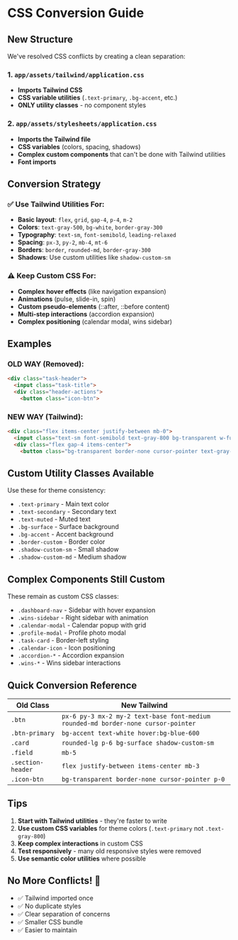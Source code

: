 # CSS Conversion Guide

## New Structure

We've resolved CSS conflicts by creating a clean separation:

### 1. `app/assets/tailwind/application.css`
- **Imports Tailwind CSS**
- **CSS variable utilities** (`.text-primary`, `.bg-accent`, etc.)
- **ONLY utility classes** - no component styles

### 2. `app/assets/stylesheets/application.css`  
- **Imports the Tailwind file**
- **CSS variables** (colors, spacing, shadows)
- **Complex custom components** that can't be done with Tailwind utilities
- **Font imports**

## Conversion Strategy

### ✅ Use Tailwind Utilities For:
- **Basic layout**: `flex`, `grid`, `gap-4`, `p-4`, `m-2`
- **Colors**: `text-gray-500`, `bg-white`, `border-gray-300`
- **Typography**: `text-sm`, `font-semibold`, `leading-relaxed`
- **Spacing**: `px-3`, `py-2`, `mb-4`, `mt-6`
- **Borders**: `border`, `rounded-md`, `border-gray-300`
- **Shadows**: Use custom utilities like `shadow-custom-sm`

### ⚠️ Keep Custom CSS For:
- **Complex hover effects** (like navigation expansion)
- **Animations** (pulse, slide-in, spin)
- **Custom pseudo-elements** (::after, ::before content)
- **Multi-step interactions** (accordion expansion)
- **Complex positioning** (calendar modal, wins sidebar)

## Examples

### OLD WAY (Removed):
```html
<div class="task-header">
  <input class="task-title">
  <div class="header-actions">
    <button class="icon-btn">
```

### NEW WAY (Tailwind):
```html
<div class="flex items-center justify-between mb-0">
  <input class="text-sm font-semibold text-gray-800 bg-transparent w-full p-0 outline-none">
  <div class="flex gap-4 items-center">
    <button class="bg-transparent border-none cursor-pointer text-gray-500 hover:text-gray-800">
```

## Custom Utility Classes Available

Use these for theme consistency:
- `.text-primary` - Main text color
- `.text-secondary` - Secondary text
- `.text-muted` - Muted text
- `.bg-surface` - Surface background
- `.bg-accent` - Accent background
- `.border-custom` - Border color
- `.shadow-custom-sm` - Small shadow
- `.shadow-custom-md` - Medium shadow

## Complex Components Still Custom

These remain as custom CSS classes:
- `.dashboard-nav` - Sidebar with hover expansion
- `.wins-sidebar` - Right sidebar with animation
- `.calendar-modal` - Calendar popup with grid
- `.profile-modal` - Profile photo modal
- `.task-card` - Border-left styling
- `.calendar-icon` - Icon positioning
- `.accordion-*` - Accordion expansion
- `.wins-*` - Wins sidebar interactions

## Quick Conversion Reference

| Old Class | New Tailwind |
|-----------|-------------|
| `.btn` | `px-6 py-3 mx-2 my-2 text-base font-medium rounded-md border-none cursor-pointer` |
| `.btn-primary` | `bg-accent text-white hover:bg-blue-600` |
| `.card` | `rounded-lg p-6 bg-surface shadow-custom-sm` |
| `.field` | `mb-5` |
| `.section-header` | `flex justify-between items-center mb-3` |
| `.icon-btn` | `bg-transparent border-none cursor-pointer p-0` |

## Tips

1. **Start with Tailwind utilities** - they're faster to write
2. **Use custom CSS variables** for theme colors (`.text-primary` not `.text-gray-800`)
3. **Keep complex interactions** in custom CSS
4. **Test responsively** - many old responsive styles were removed
5. **Use semantic color utilities** where possible

## No More Conflicts! 🎉

- ✅ Tailwind imported once
- ✅ No duplicate styles  
- ✅ Clear separation of concerns
- ✅ Smaller CSS bundle
- ✅ Easier to maintain 